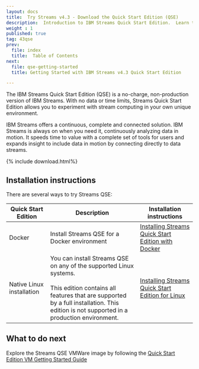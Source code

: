 ```yaml
---
layout: docs
title:  Try Streams v4.3 - Download the Quick Start Edition (QSE)
description:  Introduction to IBM Streams Quick Start Edition.  Learn the different ways to get started.
weight : 1
published: true
tag: 43qse
prev:
  file: index
  title:  Table of Contents
next:
  file: qse-getting-started
  title: Getting Started with IBM Streams v4.3 Quick Start Edition

---
```


The IBM Streams Quick Start Edition (QSE) is a no-charge, non-production version of IBM Streams.  With no data or time limits, Streams Quick Start Edition allows you to experiment with stream computing in your own unique environment.  

IBM Streams offers a continuous, complete and connected solution.  IBM Streams is always on when you need it, continuously analyzing data in motion.  It speeds time to value with a complete set of tools for users and expands insight to include data in motion by connecting directly to data streams.

{% include download.html%}

## Installation instructions

There are several ways to try Streams QSE:

| Quick Start Edition  | Description         | Installation instructions |
| -------------------- | -------------------- | ----------------|
| Docker | Install Streams QSE for a Docker environment | [Installing Streams Quick Start Edition with Docker](../qse-install-docker/)|
| Native Linux installation | You can install Streams QSE on any of the supported Linux systems.<br><br>  This edition contains all features that are supported by a full installation.  This edition is not supported in a production environment. | [Installing Streams Quick Start Edition for Linux](../qse-install-linux/)

## What to do next

Explore the Streams QSE VMWare image by following the [Quick Start Edition VM Getting Started Guide](/streamsx.documentation/docs/4.3/qse-getting-started/)
